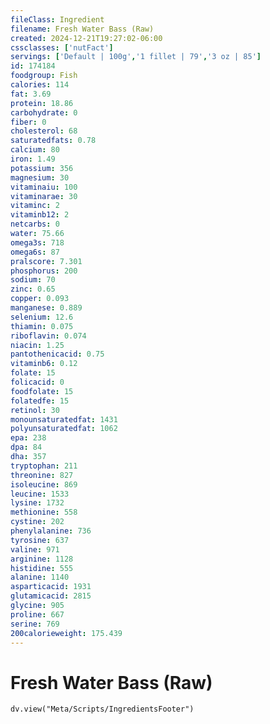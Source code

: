 ```yaml
---
fileClass: Ingredient
filename: Fresh Water Bass (Raw)
created: 2024-12-21T19:27:02-06:00
cssclasses: ['nutFact']
servings: ['Default | 100g','1 fillet | 79','3 oz | 85']
id: 174184
foodgroup: Fish
calories: 114
fat: 3.69
protein: 18.86
carbohydrate: 0
fiber: 0
cholesterol: 68
saturatedfats: 0.78
calcium: 80
iron: 1.49
potassium: 356
magnesium: 30
vitaminaiu: 100
vitaminarae: 30
vitaminc: 2
vitaminb12: 2
netcarbs: 0
water: 75.66
omega3s: 718
omega6s: 87
pralscore: 7.301
phosphorus: 200
sodium: 70
zinc: 0.65
copper: 0.093
manganese: 0.889
selenium: 12.6
thiamin: 0.075
riboflavin: 0.074
niacin: 1.25
pantothenicacid: 0.75
vitaminb6: 0.12
folate: 15
folicacid: 0
foodfolate: 15
folatedfe: 15
retinol: 30
monounsaturatedfat: 1431
polyunsaturatedfat: 1062
epa: 238
dpa: 84
dha: 357
tryptophan: 211
threonine: 827
isoleucine: 869
leucine: 1533
lysine: 1732
methionine: 558
cystine: 202
phenylalanine: 736
tyrosine: 637
valine: 971
arginine: 1128
histidine: 555
alanine: 1140
asparticacid: 1931
glutamicacid: 2815
glycine: 905
proline: 667
serine: 769
200calorieweight: 175.439
---
```


# Fresh Water Bass (Raw)

```dataviewjs
dv.view("Meta/Scripts/IngredientsFooter")
```